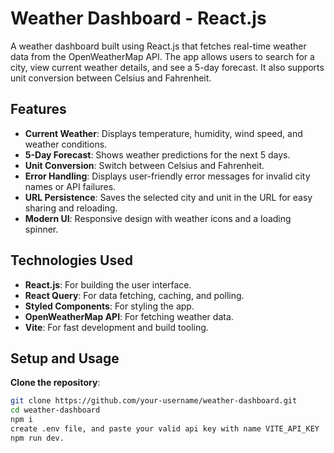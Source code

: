 # Weather Dashboard - React.js

A weather dashboard built using React.js that fetches real-time weather data from the OpenWeatherMap API. The app allows users to search for a city, view current weather details, and see a 5-day forecast. It also supports unit conversion between Celsius and Fahrenheit.

## Features

- **Current Weather**: Displays temperature, humidity, wind speed, and weather conditions.
- **5-Day Forecast**: Shows weather predictions for the next 5 days.
- **Unit Conversion**: Switch between Celsius and Fahrenheit.
- **Error Handling**: Displays user-friendly error messages for invalid city names or API failures.
- **URL Persistence**: Saves the selected city and unit in the URL for easy sharing and reloading.
- **Modern UI**: Responsive design with weather icons and a loading spinner.

## Technologies Used

- **React.js**: For building the user interface.
- **React Query**: For data fetching, caching, and polling.
- **Styled Components**: For styling the app.
- **OpenWeatherMap API**: For fetching weather data.
- **Vite**: For fast development and build tooling.

## Setup and Usage

**Clone the repository**:
   ```bash
   git clone https://github.com/your-username/weather-dashboard.git
   cd weather-dashboard
   npm i
   create .env file, and paste your valid api key with name VITE_API_KEY
   npm run dev.


